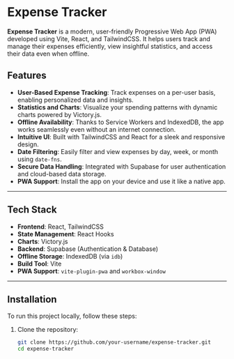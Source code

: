 # Expense Tracker

**Expense Tracker** is a modern, user-friendly Progressive Web App (PWA) developed using Vite, React, and TailwindCSS. It helps users track and manage their expenses efficiently, view insightful statistics, and access their data even when offline.

## Features

- **User-Based Expense Tracking**: Track expenses on a per-user basis, enabling personalized data and insights.
- **Statistics and Charts**: Visualize your spending patterns with dynamic charts powered by Victory.js.
- **Offline Availability**: Thanks to Service Workers and IndexedDB, the app works seamlessly even without an internet connection.
- **Intuitive UI**: Built with TailwindCSS and React for a sleek and responsive design.
- **Date Filtering**: Easily filter and view expenses by day, week, or month using `date-fns`.
- **Secure Data Handling**: Integrated with Supabase for user authentication and cloud-based data storage.
- **PWA Support**: Install the app on your device and use it like a native app.

---

## Tech Stack

- **Frontend**: React, TailwindCSS
- **State Management**: React Hooks
- **Charts**: Victory.js
- **Backend**: Supabase (Authentication & Database)
- **Offline Storage**: IndexedDB (via `idb`)
- **Build Tool**: Vite
- **PWA Support**: `vite-plugin-pwa` and `workbox-window`

---

## Installation

To run this project locally, follow these steps:

1. Clone the repository:
   ```bash
   git clone https://github.com/your-username/expense-tracker.git
   cd expense-tracker
